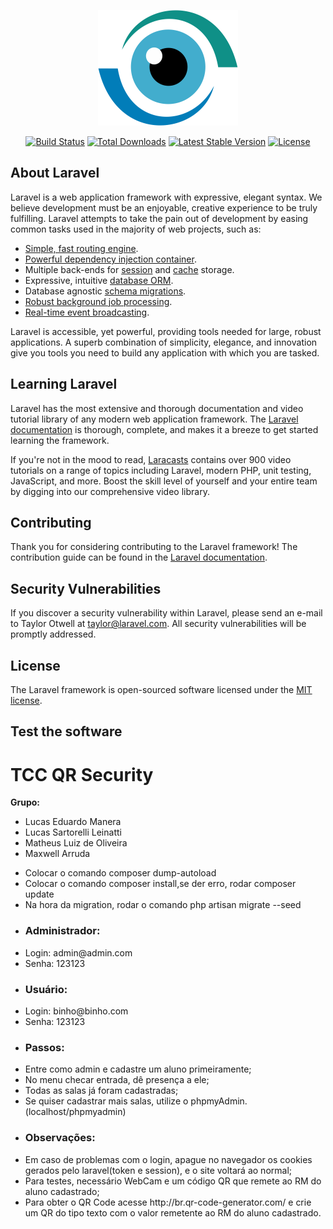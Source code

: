 <p align="center"><img src="https://github.com/MLuiz1992/QR-Security/blob/master/public/images/LogoDefinitivoQR.png?raw=true"></p>

<p align="center">
<a href="https://travis-ci.org/laravel/framework"><img src="https://travis-ci.org/laravel/framework.svg" alt="Build Status"></a>
<a href="https://packagist.org/packages/laravel/framework"><img src="https://poser.pugx.org/laravel/framework/d/total.svg" alt="Total Downloads"></a>
<a href="https://packagist.org/packages/laravel/framework"><img src="https://poser.pugx.org/laravel/framework/v/stable.svg" alt="Latest Stable Version"></a>
<a href="https://packagist.org/packages/laravel/framework"><img src="https://poser.pugx.org/laravel/framework/license.svg" alt="License"></a>
</p>

## About Laravel

Laravel is a web application framework with expressive, elegant syntax. We believe development must be an enjoyable, creative experience to be truly fulfilling. Laravel attempts to take the pain out of development by easing common tasks used in the majority of web projects, such as:

- [Simple, fast routing engine](https://laravel.com/docs/routing).
- [Powerful dependency injection container](https://laravel.com/docs/container).
- Multiple back-ends for [session](https://laravel.com/docs/session) and [cache](https://laravel.com/docs/cache) storage.
- Expressive, intuitive [database ORM](https://laravel.com/docs/eloquent).
- Database agnostic [schema migrations](https://laravel.com/docs/migrations).
- [Robust background job processing](https://laravel.com/docs/queues).
- [Real-time event broadcasting](https://laravel.com/docs/broadcasting).

Laravel is accessible, yet powerful, providing tools needed for large, robust applications. A superb combination of simplicity, elegance, and innovation give you tools you need to build any application with which you are tasked.

## Learning Laravel

Laravel has the most extensive and thorough documentation and video tutorial library of any modern web application framework. The [Laravel documentation](https://laravel.com/docs) is thorough, complete, and makes it a breeze to get started learning the framework.

If you're not in the mood to read, [Laracasts](https://laracasts.com) contains over 900 video tutorials on a range of topics including Laravel, modern PHP, unit testing, JavaScript, and more. Boost the skill level of yourself and your entire team by digging into our comprehensive video library.

## Contributing

Thank you for considering contributing to the Laravel framework! The contribution guide can be found in the [Laravel documentation](http://laravel.com/docs/contributions).

## Security Vulnerabilities

If you discover a security vulnerability within Laravel, please send an e-mail to Taylor Otwell at taylor@laravel.com. All security vulnerabilities will be promptly addressed.

## License

The Laravel framework is open-sourced software licensed under the [MIT license](http://opensource.org/licenses/MIT).

## Test the software

<h1> TCC QR Security </h1>

<strong>Grupo:</strong> <br />
<ul>
  <li>Lucas Eduardo Manera</li>
  <li>Lucas Sartorelli Leinatti</li>
  <li>Matheus Luiz de Oliveira</li>
  <li>Maxwell Arruda</li>
</ul>

<ul>
  <li>Colocar o comando composer dump-autoload</li>
  <li>Colocar o comando composer install,se der erro, rodar composer update</li>
  <li>Na hora da migration, rodar o comando php artisan migrate --seed</li>
  <li><h3>Administrador:</h3></li>
  <li>Login: admin@admin.com</li>
  <li>Senha: 123123</li>
  <li><h3>Usuário:</h3></li>
  <li>Login: binho@binho.com</li>
  <li>Senha: 123123</li>
  <li><h3>Passos:</h3></li>
  <li>Entre como admin e cadastre um aluno primeiramente;</li>
  <li>No menu checar entrada, dê presença a ele;</li>
  <li>Todas as salas já foram cadastradas;</li>
  <li>Se quiser cadastrar mais salas, utilize o phpmyAdmin.(localhost/phpmyadmin)</li>
  <li><h3>Observações:</h3></li>
  <li>Em caso de problemas com o login, apague no navegador os cookies gerados pelo laravel(token e session), e o site voltará ao normal;</li>
  <li>Para testes, necessário WebCam e um código QR que remete ao RM do aluno cadastrado;</li>
  <li>Para obter o QR Code acesse http://br.qr-code-generator.com/ e crie um QR do tipo texto com o valor remetente ao RM do aluno cadastrado.</li>
</ul>
